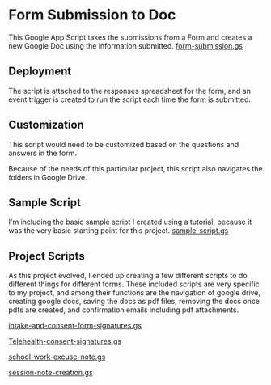 # Form Submission to Doc

This Google App Script takes the submissions from a Form and creates a new Google Doc using the information submitted.
[form-submission.gs](/form-submission.gs)

## Deployment

The script is attached to the responses spreadsheet for the form, and an event trigger is created to run the script each time the form is submitted.

## Customization

This script would need to be customized based on the questions and answers in the form.

Because of the needs of this particular project, this script also navigates the folders in Google Drive.

## Sample Script

I'm including the basic sample script I created using a tutorial, because it was the very basic starting point for this project.
[sample-script.gs](/sample-script.gs)

## Project Scripts

As this project evolved, I ended up creating a few different scripts to do different things for different forms. These included scripts are very specific to my project, and among their functions are the navigation of google drive, creating google docs, saving the docs as pdf files, removing the docs once pdfs are created, and confirmation emails including pdf attachments.

[intake-and-consent-form-signatures.gs](/intake-and-consent-form-signatures.gs)

[Telehealth-consent-signatures.gs](/Telehealth-consent-signatures.gs)

[school-work-excuse-note.gs](/school-work-excuse-note.gs)

[session-note-creation.gs](/session-note-creation.gs)
